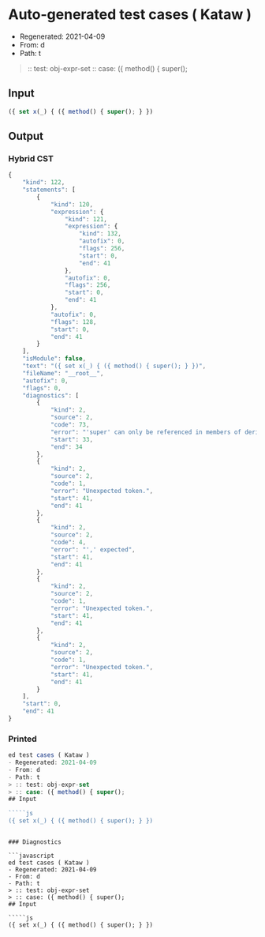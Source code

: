 # Auto-generated test cases ( Kataw )
- Regenerated: 2021-04-09
- From: d
- Path: t
> :: test: obj-expr-set
> :: case: ({ method() { super();
## Input

`````js
({ set x(_) { ({ method() { super(); } })
`````

## Output

### Hybrid CST

```javascript
{
    "kind": 122,
    "statements": [
        {
            "kind": 120,
            "expression": {
                "kind": 121,
                "expression": {
                    "kind": 132,
                    "autofix": 0,
                    "flags": 256,
                    "start": 0,
                    "end": 41
                },
                "autofix": 0,
                "flags": 256,
                "start": 0,
                "end": 41
            },
            "autofix": 0,
            "flags": 128,
            "start": 0,
            "end": 41
        }
    ],
    "isModule": false,
    "text": "({ set x(_) { ({ method() { super(); } })",
    "fileName": "__root__",
    "autofix": 0,
    "flags": 0,
    "diagnostics": [
        {
            "kind": 2,
            "source": 2,
            "code": 73,
            "error": "'super' can only be referenced in members of derived classes or object literal expressions",
            "start": 33,
            "end": 34
        },
        {
            "kind": 2,
            "source": 2,
            "code": 1,
            "error": "Unexpected token.",
            "start": 41,
            "end": 41
        },
        {
            "kind": 2,
            "source": 2,
            "code": 4,
            "error": "',' expected",
            "start": 41,
            "end": 41
        },
        {
            "kind": 2,
            "source": 2,
            "code": 1,
            "error": "Unexpected token.",
            "start": 41,
            "end": 41
        },
        {
            "kind": 2,
            "source": 2,
            "code": 1,
            "error": "Unexpected token.",
            "start": 41,
            "end": 41
        }
    ],
    "start": 0,
    "end": 41
}
```

### Printed

```javascript
ed test cases ( Kataw )
- Regenerated: 2021-04-09
- From: d
- Path: t
> :: test: obj-expr-set
> :: case: ({ method() { super();
## Input

`````js
({ set x(_) { ({ method() { super(); } })
`````
```

### Diagnostics

```javascript
ed test cases ( Kataw )
- Regenerated: 2021-04-09
- From: d
- Path: t
> :: test: obj-expr-set
> :: case: ({ method() { super();
## Input

`````js
({ set x(_) { ({ method() { super(); } })
`````
```

